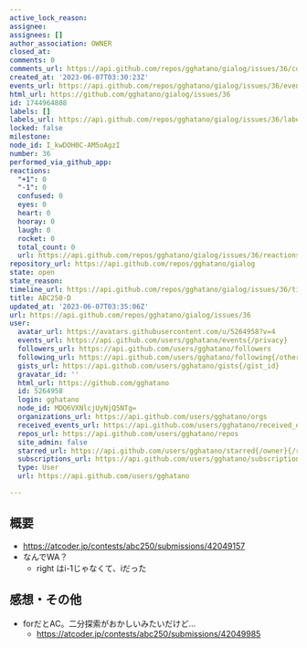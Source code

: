 ```yaml
---
active_lock_reason: 
assignee: 
assignees: []
author_association: OWNER
closed_at: 
comments: 0
comments_url: https://api.github.com/repos/gghatano/gialog/issues/36/comments
created_at: '2023-06-07T03:30:23Z'
events_url: https://api.github.com/repos/gghatano/gialog/issues/36/events
html_url: https://github.com/gghatano/gialog/issues/36
id: 1744964808
labels: []
labels_url: https://api.github.com/repos/gghatano/gialog/issues/36/labels{/name}
locked: false
milestone: 
node_id: I_kwDOH0C-AM5oAgzI
number: 36
performed_via_github_app: 
reactions:
  "+1": 0
  "-1": 0
  confused: 0
  eyes: 0
  heart: 0
  hooray: 0
  laugh: 0
  rocket: 0
  total_count: 0
  url: https://api.github.com/repos/gghatano/gialog/issues/36/reactions
repository_url: https://api.github.com/repos/gghatano/gialog
state: open
state_reason: 
timeline_url: https://api.github.com/repos/gghatano/gialog/issues/36/timeline
title: ABC250-D
updated_at: '2023-06-07T03:35:06Z'
url: https://api.github.com/repos/gghatano/gialog/issues/36
user:
  avatar_url: https://avatars.githubusercontent.com/u/5264958?v=4
  events_url: https://api.github.com/users/gghatano/events{/privacy}
  followers_url: https://api.github.com/users/gghatano/followers
  following_url: https://api.github.com/users/gghatano/following{/other_user}
  gists_url: https://api.github.com/users/gghatano/gists{/gist_id}
  gravatar_id: ''
  html_url: https://github.com/gghatano
  id: 5264958
  login: gghatano
  node_id: MDQ6VXNlcjUyNjQ5NTg=
  organizations_url: https://api.github.com/users/gghatano/orgs
  received_events_url: https://api.github.com/users/gghatano/received_events
  repos_url: https://api.github.com/users/gghatano/repos
  site_admin: false
  starred_url: https://api.github.com/users/gghatano/starred{/owner}{/repo}
  subscriptions_url: https://api.github.com/users/gghatano/subscriptions
  type: User
  url: https://api.github.com/users/gghatano

---
```

## 概要
- https://atcoder.jp/contests/abc250/submissions/42049157
- なんでWA？
  - right はi-1じゃなくて、iだった
## 感想・その他
- forだとAC。二分探索がおかしいみたいだけど...
  - https://atcoder.jp/contests/abc250/submissions/42049985 

